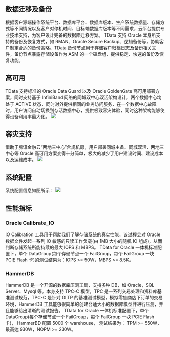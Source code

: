 ## 数据迁移及备份
根据客户源端操作系统平台、数据库平台、数据库版本、生产系统数据量、存储方式等不同情况以及客户对停机时间、目标端数据库版本等不同需求，云平台提供专业技术支持，为客户设计完备的数据库迁移方案。
TData 支持 Oracle 本身所支持的备份及恢复方式，如 RMAN、Oracle Secure Backup、逻辑备份等，协助客户制定合适的备份策略。TData 备份节点用于存储客户归档日志及备份相关文件，备份节点暴露存储设备作为 ASM 的一个磁盘组，提供稳定、快速的备份及恢复功能。
## 高可用
TData 支持标准的 Oracle Data Guard 以及 Oracle GoldenGate 高可用部署方案，同时支持基于 InfiniBand 网络的同城双中心双活架构设计，两个数据中心均处于 ACTIVE 状态，同时对外提供相同的业务访问服务，在一个数据中心故障时，用户访问自动切换到存活数据中心，提供极致容灾体验，同时这种架构能够使得设备利用率最大化。
![](http://imgcache.tce.fsphere.cn/image/mc.qcloudimg.com/static/img/0b97a2dad074221b9bc84bd09c93c36c/image.png)
## 容灾支持
借助于腾讯金融云“两地三中心”合规机房，用户部署同城主备、同城双活、两地三中心等 Oracle 高可用方案变得十分简单，极大的减少了用户建设时间、建设成本以及运维成本。
![](http://imgcache.tce.fsphere.cn/image/mc.qcloudimg.com/static/img/0399214c48f547687bc76979cc715b5a/image.png)
## 系统配置
系统配置信息如图所示：
![](http://imgcache.tce.fsphere.cn/image/mc.qcloudimg.com/static/img/9e33ef9c13ab13080acad418f0b03382/image.png)
## 性能指标
### Oracle Calibrate_IO
IO Calibration 工具用于帮助我们了解存储系统的真实性能，该过程会对 Oracle 数据文件发起一系列 IO 敏感的只读工作负载(由 1MB 大小的随机 IO 组成)，从而判断存储系统所能持续的最大 IOPS 和 MBPS。
TData for Oracle 一体机标准配置下，单个 DataGroup(每个存储节点一个 FailGroup，每个 FailGroup 一块 PCIE Flash 卡)的测试结果为：IOPS >= 50W，MBPS >= 8.5K。
### HammerDB
HammerDB 是一个开源的数据库压测工具，支持多种 DB，如 Oracle，SQL Server、Mysql 等。本身支持 TPC-C 模型，TPC 是一系列交易处理和资料库基准测试规范，TPC-C 是针对 OLTP 的基准测试模型，模拟零售商店下订单的交易环境，HammerDB 工具能够很简单的创建合适大小的数据库模型并进行压测，并且能够给出清晰的测试报告。
TData for Oracle 一体机标准配置下，单个 DataGroup(每个存储节点一个 FailGroup，每个 FailGroup 一块 PCIE Flash 卡)， HammerBD 配置 5000 个 warehouse， 测试结果为： TPM >= 550W，最高达 930W，NOPM >= 230W。